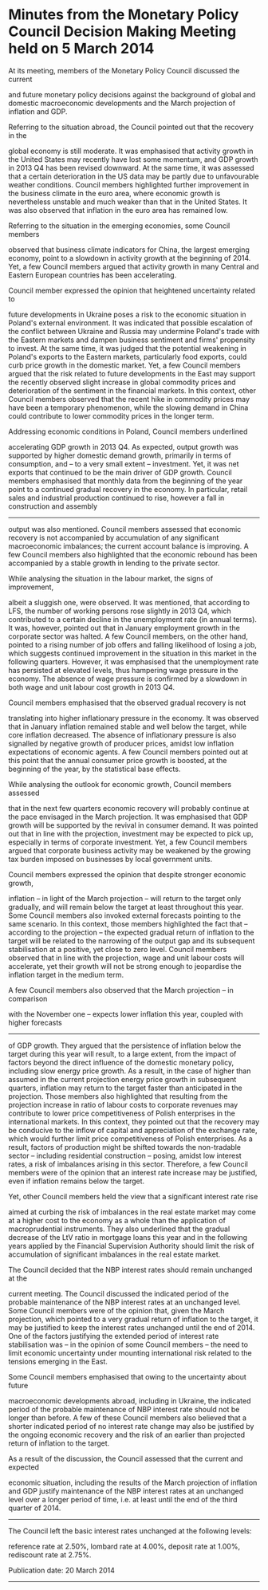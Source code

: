 # Minutes from the Monetary Policy Council Decision Making Meeting held on 5 March 2014

At its meeting, members of the Monetary Policy Council discussed the current

and future monetary policy decisions against the background of global and domestic
macroeconomic developments and the March projection of inflation and GDP.

Referring to the situation abroad, the Council pointed out that the recovery in the

global economy is still moderate. It was emphasised that activity growth in the United
States may recently have lost some momentum, and GDP growth in 2013 Q4 has been
revised downward. At the same time, it was assessed that a certain deterioration in the
US data may be partly due to unfavourable weather conditions. Council members
highlighted further improvement in the business climate in the euro area, where
economic growth is nevertheless unstable and much weaker than that in the United
States. It was also observed that inflation in the euro area has remained low.

Referring to the situation in the emerging economies, some Council members

observed that business climate indicators for China, the largest emerging economy, point
to a slowdown in activity growth at the beginning of 2014. Yet, a few Council members
argued that activity growth in many Central and Eastern European countries has been
accelerating.

Council member expressed the opinion that heightened uncertainty related to

future developments in Ukraine poses a risk to the economic situation in Poland's
external environment. It was indicated that possible escalation of the conflict between
Ukraine and Russia may undermine Poland's trade with the Eastern markets and
dampen business sentiment and firms' propensity to invest. At the same time, it was
judged that the potential weakening in Poland's exports to the Eastern markets,
particularly food exports, could curb price growth in the domestic market. Yet, a few
Council members argued that the risk related to future developments in the East may
support the recently observed slight increase in global commodity prices and
deterioration of the sentiment in the financial markets. In this context, other Council
members observed that the recent hike in commodity prices may have been a temporary
phenomenon, while the slowing demand in China could contribute to lower commodity
prices in the longer term.

Addressing economic conditions in Poland, Council members underlined

accelerating GDP growth in 2013 Q4. As expected, output growth was supported by
higher domestic demand growth, primarily in terms of consumption, and – to a very
small extent – investment. Yet, it was net exports that continued to be the main driver of
GDP growth. Council members emphasised that monthly data from the beginning of the
year point to a continued gradual recovery in the economy. In particular, retail sales and
industrial production continued to rise, however a fall in construction and assembly


-----

output was also mentioned. Council members assessed that economic recovery is not
accompanied by accumulation of any significant macroeconomic imbalances; the current
account balance is improving. A few Council members also highlighted that the
economic rebound has been accompanied by a stable growth in lending to the private
sector.

While analysing the situation in the labour market, the signs of improvement,

albeit a sluggish one, were observed. It was mentioned, that according to LFS, the
number of working persons rose slightly in 2013 Q4, which contributed to a certain
decline in the unemployment rate (in annual terms). It was, however, pointed out that in
January employment growth in the corporate sector was halted. A few Council
members, on the other hand, pointed to a rising number of job offers and falling
likelihood of losing a job, which suggests continued improvement in the situation in this
market in the following quarters. However, it was emphasised that the unemployment
rate has persisted at elevated levels, thus hampering wage pressure in the economy. The
absence of wage pressure is confirmed by a slowdown in both wage and unit labour cost
growth in 2013 Q4.

Council members emphasised that the observed gradual recovery is not

translating into higher inflationary pressure in the economy. It was observed that in
January inflation remained stable and well below the target, while core inflation
decreased. The absence of inflationary pressure is also signalled by negative growth of
producer prices, amidst low inflation expectations of economic agents. A few Council
members pointed out at this point that the annual consumer price growth is boosted, at
the beginning of the year, by the statistical base effects.

While analysing the outlook for economic growth, Council members assessed

that in the next few quarters economic recovery will probably continue at the pace
envisaged in the March projection. It was emphasised that GDP growth will be
supported by the revival in consumer demand. It was pointed out that in line with the
projection, investment may be expected to pick up, especially in terms of corporate
investment. Yet, a few Council members argued that corporate business activity may be
weakened by the growing tax burden imposed on businesses by local government units.

Council members expressed the opinion that despite stronger economic growth,

inflation – in light of the March projection – will return to the target only gradually, and
will remain below the target at least throughout this year. Some Council members also
invoked external forecasts pointing to the same scenario. In this context, those members
highlighted the fact that – according to the projection – the expected gradual return of
inflation to the target will be related to the narrowing of the output gap and its
subsequent stabilisation at a positive, yet close to zero level. Council members observed
that in line with the projection, wage and unit labour costs will accelerate, yet their
growth will not be strong enough to jeopardise the inflation target in the medium term.

A few Council members also observed that the March projection – in comparison

with the November one – expects lower inflation this year, coupled with higher forecasts


-----

of GDP growth. They argued that the persistence of inflation below the target during this
year will result, to a large extent, from the impact of factors beyond the direct influence
of the domestic monetary policy, including slow energy price growth. As a result, in the
case of higher than assumed in the current projection energy price growth in subsequent
quarters, inflation may return to the target faster than anticipated in the projection.
Those members also highlighted that resulting from the projection increase in ratio of
labour costs to corporate revenues may contribute to lower price competitiveness of
Polish enterprises in the international markets. In this context, they pointed out that the
recovery may be conducive to the inflow of capital and appreciation of the exchange
rate, which would further limit price competitiveness of Polish enterprises. As a result,
factors of production might be shifted towards the non-tradable sector – including
residential construction – posing, amidst low interest rates, a risk of imbalances arising
in this sector. Therefore, a few Council members were of the opinion that an interest rate
increase may be justified, even if inflation remains below the target.

Yet, other Council members held the view that a significant interest rate rise

aimed at curbing the risk of imbalances in the real estate market may come at a higher
cost to the economy as a whole than the application of macroprudential instruments.
They also underlined that the gradual decrease of the LtV ratio in mortgage loans this
year and in the following years applied by the Financial Supervision Authority should
limit the risk of accumulation of significant imbalances in the real estate market.

The Council decided that the NBP interest rates should remain unchanged at the

current meeting. The Council discussed the indicated period of the probable
maintenance of the NBP interest rates at an unchanged level. Some Council members
were of the opinion that, given the March projection, which pointed to a very gradual
return of inflation to the target, it may be justified to keep the interest rates unchanged
until the end of 2014. One of the factors justifying the extended period of interest rate
stabilisation was – in the opinion of some Council members – the need to limit economic
uncertainty under mounting international risk related to the tensions emerging in the
East.

Some Council members emphasised that owing to the uncertainty about future

macroeconomic developments abroad, including in Ukraine, the indicated period of the
probable maintenance of NBP interest rate should not be longer than before. A few of
these Council members also believed that a shorter indicated period of no interest rate
change may also be justified by the ongoing economic recovery and the risk of an earlier
than projected return of inflation to the target.

As a result of the discussion, the Council assessed that the current and expected

economic situation, including the results of the March projection of inflation and GDP
justify maintenance of the NBP interest rates at an unchanged level over a longer period
of time, i.e. at least until the end of the third quarter of 2014.


-----

The Council left the basic interest rates unchanged at the following levels:

reference rate at 2.50%, lombard rate at 4.00%, deposit rate at 1.00%, rediscount rate at
2.75%.

Publication date: 20 March 2014


-----


